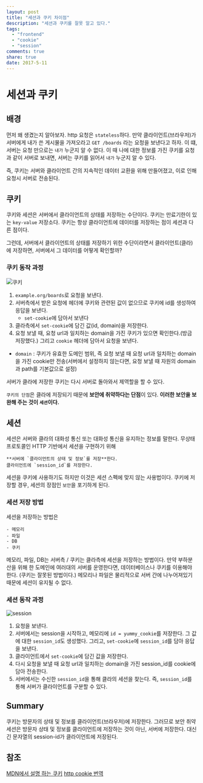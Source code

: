 ```yaml
---
layout: post
title: "세션과 쿠키 차이점"
description: "세션과 쿠키를 잘못 알고 있다."
tags:
  - "frontend"
  - "cookie"
  - "session"
comments: true
share: true
date: 2017-5-11
---
```




# 세션과 쿠키



## 배경

먼저 왜 생겼는지 알아보자.
http 요청은 `stateless`하다. 만약 클라이언트(브라우저)가 서버에게 내가 쓴 게시물을 가져오라고 `GET /boards` 라는 요청을 보낸다고 하자. 이 떄, 서버는 요청 만으로는 `내가` 누군지 알 수 없다. 이 때 나에 대한 정보를 가진 쿠키를 요청과 같이 서버로 보내면, 서버는 쿠키를 읽어서 `내가` 누군지 알 수 있다.

즉, 쿠키는 서버와 클라이언트 간의 지속적인 데이터 교환을 위해 만들어졌고, 이로 인해 요청시 서버로 전송된다.

## 쿠키

쿠키와 세션은 서버에서 클라이언트의 상태를 저장하는 수단이다.
쿠키는 만료기한이 있는 `key-value` 저장소다.
쿠키는 항상 클라이언트에 데이터를 저장하는 점이 세션과 다른 점이다.

그런데, 서버에서 클라이언트의 상태를 저장하기 위한 수단이라면서 클라이언트(클라)에 저장하면, 서버에서 그 데이터를 어떻게 확인할까?

### 쿠키 동작 과정

![쿠키](https://drive.google.com/open?id=0Byvxi2leg4PjMF9wVzZzOTliY1k)

1. `example.org/boards`로 요청을 보낸다.
2. 서버측에서 받은 요청에 헤더에 쿠키와 관련된 값이 없으므로 쿠키에 id를 생성하여 응답을 보낸다.
	- `set-cookie`에 담아서 보낸다
3. 클라측에서 `set-cookie`에 담긴 값(id, domain)을 저장한다.
4. 요청 보낼 때, 요청 url과 일치하는 domain을 가진 쿠키가 있으면 확인한다.(방금 저장했다.) 그리고 `cookie` 헤더에 담아서 요청을 보낸다.
- `domain` : 쿠키가 유효한 도메인 범위, 즉 요청 보낼 때 요청 url과 일치하는 domain을 가진 cookie만 전송(서버에서 설정하지 않는다면, 요청 보낼 때 자원의 domain과 path를 기본값으로 설정)

서버가 클라에 저장한 쿠키는 다시 서버로 돌아와서 제역할을 할 수 있다.

`쿠키의 단점`은 클라에 저장되기 때문에 **보안에 취약하다는 단점**이 있다.
**이러한 보안을 보완해 주는 것이 `세션`이다.**

## 세션

세션은 서버와 클라의 대화성 통신 또는 대화성 통신을 유지하는 정보를 말한다.
무상태 프로토콜인 HTTP 기반에서 세션을 구현하기 위해

	**서버에 `클라이언트의 상태 및 정보`를 저장**한다.
	클라이언트에 `session_id`를 저장한다.

세션을 쿠키에 사용하기도 하지만 이것은 세션 스펙에 맞지 않는 사용법이다.
쿠키에 저장할 경우, 세션의 장점인 `보안`을 포기하게 된다.

### 세션 저장 방법

세션을 저장하는 방법은

	- 메모리
	- 파일
	- DB
	- 쿠키

메모리, 파일, DB는 서버측 / 쿠키는 클라측에 세션을 저장하는 방법이다.
만약 부하분산을 위해 한 도메인에 여러대의 서버를 운영한다면, 데이터베이스나 쿠키를 이용해야 한다.
(쿠키는 잘못된 방법이다.)
메모리나 파일은 물리적으로 서버 간에 나누어져있기 때문에 세션이 유지될 수 없다.

### 세션 동작 과정

![session](https://drive.google.com/open?id=0Byvxi2leg4PjamVINUhUMHBDcTA)

1. 요청을 보낸다.
2. 서버에서는 session을 시작하고, 메모리에 `id = yummy_cookie`를 저장한다. 그 값에 대한 `session_id`도 생성했다. 그리고, `set-cookie`에 `session_id`를 담아 응답을 보낸다.
3. 클라이언트에서 `set-cookie`에 담긴 값을 저장한다.
4. 다시 요청을 보낼 때 요청 url과 일치하는 domain을 가진 session_id를 cookie에 담아 전송한다.
5. 서버에서는 수신한 `session_id`을 통해 클라의 세션을 찾는다. 즉, `session_id`를 통해 서버가 클라이언트를 구분할 수 있다. 

## Summary

쿠키는 방문자의 상태 및 정보를 클라이언트(브라우저)에 저장한다. 그러므로 보안 취약
세션은 방문자 상태 및 정보를 클라이언트에 저장하는 것이 아닌, 서버에 저장한다. 대신 긴 문자열의 session-id가 클라이언트에 저장된다.

## 참조

[MDN에서 설명 하는 쿠키](https://developer.mozilla.org/ko/docs/Web/HTTP/Cookies)
[http cookie 번역](http://wiki-camp.appspot.com/%5B%EB%B2%88%EC%97%AD%5D_HTTP_Cookie_(Wikipedia)?rev=1)

